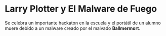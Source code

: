 # Larry Plotter y El Malware de Fuego

Se celebra un importante hackaton en la escuela y el portátil de un alumno muere debido a un malware creado por el malvado **Ballmermort**.


